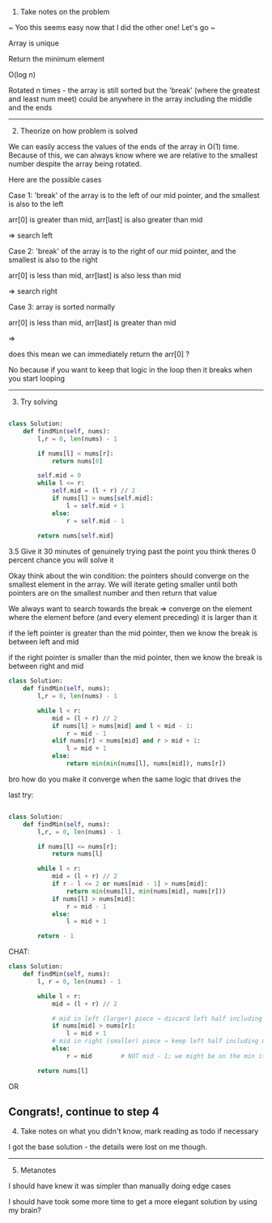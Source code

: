 1. Take notes on the problem

~ Yoo this seems easy now that I did the other one! Let's go ~

Array is unique

Return the minimum element

O(log n)

Rotated n times - the array is still sorted but the 'break' (where the greatest and least num meet) could be anywhere in the array including the middle and the ends

-----
2. Theorize on how problem is solved 

We can easily access the values of the ends of the array in O(1) time. Because of this, we can always know where we are relative to the smallest number despite the array being rotated.

Here are the possible cases

Case 1: 'break' of the array is to the left of our mid pointer, and the smallest is also to the left

arr[0] is greater than mid, arr[last] is also greater than mid

=> search left

Case 2: 'break' of the array is to the right of our mid pointer, and the smallest is also to the right

arr[0] is less than mid, arr[last] is also less than mid

=> search right

Case 3: array is sorted normally

arr[0] is less than mid, arr[last] is greater than mid

=>

does this mean we can immediately return the arr[0] ? 

No because if you want to keep that logic in the loop then it breaks when you start looping

-----
3. Try solving

```py

class Solution:
    def findMin(self, nums):
        l,r = 0, len(nums) - 1

        if nums[l] < nums[r]:
            return nums[0]

        self.mid = 0
        while l <= r:
            self.mid = (l + r) // 2
            if nums[l] > nums[self.mid]:
                l = self.mid + 1
            else:
                r = self.mid - 1
        
        return nums[self.mid]

```

3.5 Give it 30 minutes of genuinely trying past the point you think theres 0 percent chance you will solve it 

Okay think about the win condition: the pointers should converge on the smallest element in the array. We will iterate geting smaller until both pointers are on the smallest number and then return that value

We always want to search towards the break => converge on the element where the element before (and every element preceding) it is larger than it

if the left pointer is greater than the mid pointer, then we know the break is between left and mid

if the right pointer is smaller than the mid pointer, then we know the break is between right and mid

```py
class Solution:
    def findMin(self, nums):
        l,r = 0, len(nums) - 1

        while l < r:
            mid = (l + r) // 2
            if nums[l] > nums[mid] and l < mid - 1:
                r = mid - 1
            elif nums[r] < nums[mid] and r > mid + 1:
                l = mid + 1
            else:
                return min(min(nums[l], nums[mid]), nums[r])

```

bro how do you make it converge when the same logic that drives the 

last try:

```py

class Solution:
    def findMin(self, nums):
        l,r, = 0, len(nums) - 1

        if nums[l] <= nums[r]:
            return nums[l]

        while l < r:
            mid = (l + r) // 2
            if r - l <= 2 or nums[mid - 1] > nums[mid]:
                return min(nums[l], min(nums[mid], nums[r]))
            if nums[l] > nums[mid]:
                r = mid - 1
            else:
                l = mid + 1

        return - 1

```

CHAT:

```py
class Solution:
    def findMin(self, nums):
        l, r = 0, len(nums) - 1

        while l < r:
            mid = (l + r) // 2

            # mid in left (larger) piece → discard left half including mid
            if nums[mid] > nums[r]:
                l = mid + 1
            # mid in right (smaller) piece → keep left half including mid
            else:
                r = mid        # NOT mid - 1; we might be on the min itself

        return nums[l]

``` 
OR 

Congrats!, continue to step 4
-----
4. Take notes on what you didn't know, mark reading as todo if necessary

I got the base solution - the details were lost on me though.

-----
5. Metanotes

I should have knew it was simpler than manually doing edge cases

I should have took some more time to get a more elegant solution by using my brain? 